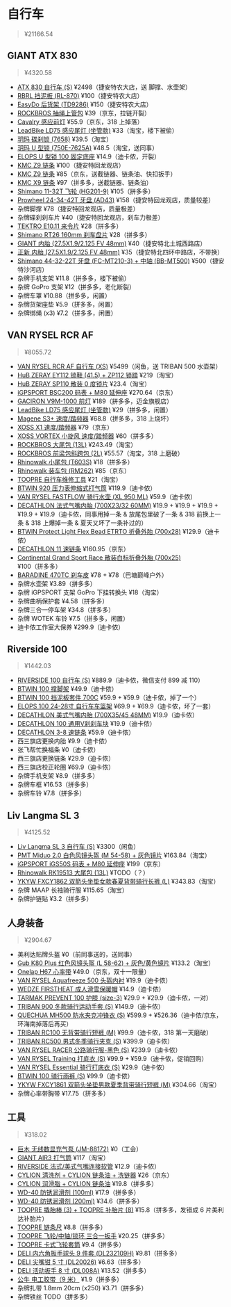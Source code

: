 # 自行车

> ¥21166.54

## GIANT ATX 830

> ¥4320.58

- [ATX 830 自行车 (S)](https://item.jd.com/10022275555172.html) ¥2498（捷安特农大店，送 脚撑、水壶架）
- [RBRL 挡泥板 (RL-870)](https://item.jd.com/2554508.html) ¥100（捷安特农大店）
- [EasyDo 后货架 (TD9286)](https://item.jd.com/2660612.html) ¥150（捷安特农大店）
- [ROCKBROS 抽绳上管包](https://item.jd.com/57494617353.html) ¥39（京东，拉链开裂）
- [Cavalry 感应前灯](https://item.jd.com/100005312811.html) ¥55.9（京东，318 上掉落）
- [LeadBike LD75 感应尾灯 (坐管款)](https://detail.tmall.com/item.htm?id=624568519712&skuId=4586409082979) ¥33（淘宝，楼下被偷）
- [玥玛 碟刹锁 (7658)](https://detail.tmall.com/item.htm?id=551067914309&skuId=4431589093410) ¥39.5（淘宝）
- [玥玛 U 型锁 (750E-7625A)](https://detail.tmall.com/item.htm?id=41660251902&skuId=4091447150490) ¥48.5（淘宝，送同事）
- [ELOPS U 型锁 100 固定底座](https://www.decathlon.com.cn/zh/p/utk-100-u-lock-adaptor/_/R-p-326824) ¥14.9（迪卡侬，开裂）
- [KMC Z9 链条](https://www.kmcchain.com/en/product/bicycle-chain-z9-9-speed) ¥100（捷安特回龙观店）
- [KMC Z9 链条](https://item.jd.com/10027606352360.html) ¥85（京东，送截链器、链条油、快扣扳手）
- [KMC X9 链条](https://www.kmcchain.com/en/product/bicycle-chain-x9-9-speed) ¥97（拼多多，送截链器、链条油）
- [Shimano 11-32T 飞轮 (HG201-9)](https://bike.shimano.com/zh-CN/product/component/altus-m2000/CS-HG201-9.html) ¥105（拼多多）
- [Prowheel 24-34-42T 牙盘 (AD43)](https://www.amazon.com/Prowheel-mountain-24-34-42T-aluminum-universal/dp/B0719FN2PS) ¥158（捷安特回龙观店，质量较差）
- 杂牌脚撑 ¥78（捷安特回龙观店，质量极差）
- 杂牌碟刹刹车片 ¥40（捷安特回龙观店，刹车力极差）
- [TEKTRO E10.11 来令片](https://tektro.com/en/product/136) ¥28（拼多多）
- [Shimano RT26 160mm 刹车盘片](https://bike.shimano.com/en-US/product/component/tourney-tx800/SM-RT26.html) ¥28（拼多多）
- [GIANT 内胎 (27.5X1.9/2.125 FV 48mm)](https://item.jd.com/11780040546.html) ¥40（捷安特北土城西路店）
- [正新 内胎 (27.5X1.9/2.125 FV 48mm)](https://item.jd.com/100016810965.html) ¥35（捷安特北四环中路店，不带换）
- [Shimano 44-32-22T 牙盘 (FC-MT210-3) + 中轴 (BB-MT500)](https://bike.shimano.com/zh-CN/product/component/alivio-m3100/FC-MT210-3.html) ¥500（捷安特沙河店）
- 杂牌手机支架 ¥11.8（拼多多，楼下被偷）
- 杂牌 GoPro 支架 ¥12（拼多多，老化断裂）
- 杂牌车罩 ¥10.88（拼多多，闲置）
- 杂牌货架座垫 ¥5.9（拼多多，闲置）
- 杂牌绑绳 (x3) ¥7.2（拼多多，闲置）

## VAN RYSEL RCR AF

> ¥8055.72

- [VAN RYSEL RCR AF 自行车 (XS)](https://item.jd.com/10026493905195.html) ¥5499（闲鱼，送 TRIBAN 500 水壶架）
- [HuB ZERAY EY112 锁鞋 (41.5) + ZP112 锁踏](https://item.taobao.com/item.htm?id=670179788372) ¥219（淘宝）
- [HuB ZERAY SP110 散装 0 度锁片](https://item.taobao.com/item.htm?id=543859981877&skuId=4195134548649) ¥23.4（淘宝）
- [iGPSPORT BSC200 码表 + M80 延伸座](https://item.jd.com/10066957613099.html) ¥270.64（京东）
- [GACIRON V9M-1000 前灯](https://detail.tmall.com/item.htm?id=642378205188) ¥189（拼多多，迈金旗舰店）
- [LeadBike LD75 感应尾灯 (坐管款)](https://detail.tmall.com/item.htm?id=624568519712&skuId=4586409082979) ¥29（拼多多，闲置）
- [Magene S3+ 速度/踏频器](https://item.jd.com/100030222524.html) ¥68.8（拼多多，318 上烧坏）
- [XOSS X1 速度/踏频器](https://item.jd.com/22699399630.html) ¥79（京东）
- [XOSS VORTEX 小旋风 速度/踏频器](https://item.jd.com/10025045728323.html) ¥60（拼多多）
- [ROCKBROS 大尾包 (13L)](https://item.jd.com/30470014081.html) ¥243.49（淘宝）
- [ROCKBROS 前梁包斜跨包 (2L)](https://item.jd.com/10032187149481.html) ¥55.57（淘宝，318 上磨破）
- [Rhinowalk 小尾包 (T603S)](https://item.jd.com/100034680388.html) ¥18（拼多多）
- [Rhinowalk 装车包 (RM262)](https://item.jd.com/10050830583140.html) ¥85（京东）
- [TOOPRE 自行车维修工具](https://detail.tmall.com/item.htm?id=654638416955) ¥21（淘宝）
- [BTWIN 920 压力表伸缩式打气筒](https://www.decathlon.com.cn/zh/p/920-telescopic-hand-pump-with-pressure-gauge/_/R-p-145782) ¥119.9（迪卡侬）
- [VAN RYSEL FASTFLOW 骑行水壶 (XL 950 ML)](https://www.decathlon.com.cn/zh/p/950-ml-xl-cycling-water-bottle-fastflow/_/R-p-329246) ¥59.9（迪卡侬）
- [DECATHLON 法式气嘴内胎 (700X23/32 60MM)](https://www.decathlon.com.cn/zh/p/700x23-32-60-mm-presta-valve-inner-tube/_/R-p-306878) ¥19.9 + ¥19.9 + ¥19.9 + ¥19.9 + ¥19.9（迪卡侬，同事用掉一条 & 放尾包里破了一条 & 318 前换上一条 & 318 上爆掉一条 & 夏天又坏了一条补过的）
- [BTWIN Protect Light Flex Bead ETRTO 折叠外胎 (700x28)](https://www.decathlon.com.cn/product-detail?dsm_code=309450&model_code=8551728) ¥129.9（迪卡侬）
- [DECATHLON 11 速链条](https://www.decathlon.com.cn/product-detail?dsm_code=300692) ¥160.95（京东）
- [Continental Grand Sport Race 散装白标折叠外胎 (700x25)](https://item.jd.com/10082384468435.html) ¥100（拼多多）
- [BARADINE 470TC 刹车皮](https://item.jd.com/10068138977990.html) ¥78 + ¥78（巴塘巅峰户外）
- 杂牌水壶架 ¥3.89（拼多多）
- 杂牌 iGPSPORT 支架 GoPro 下挂转换头 ¥18（淘宝）
- 杂牌曲柄保护套 ¥4.58（拼多多）
- 杂牌三合一停车架 ¥34.8（拼多多）
- 杂牌 WOTEK 车铃 ¥7.5（拼多多，闲置）
- 迪卡侬工作室大保养 ¥299.9（迪卡侬）

## Riverside 100

> ¥1442.03

- [RIVERSIDE 100 自行车 (S)](https://www.decathlon.com.cn/zh/p/hyc-100-riv-cn-matt/_/R-p-145690) ¥889.9（迪卡侬，微信支付 899 减 110）
- [BTWIN 100 撑脚架](https://www.decathlon.com.cn/zh/p/kickstand-100/_/R-p-331631) ¥49.9（迪卡侬）
- [BTWIN 100 挡泥板套件 700C](https://www.decathlon.com.cn/zh/p/mudguard-set-100-700c/_/R-p-184491) ¥59.9 + ¥59.9（迪卡侬，掉了一个）
- [ELOPS 100 24-28寸 自行车车篮架](https://www.decathlon.com.cn/zh/p/100-24-28-bike-pannier-rack/_/R-p-187311) ¥69.9 + ¥69.9（迪卡侬，坏了一套）
- [DECATHLON 美式气嘴内胎 (700X35/45 48MM)](https://www.decathlon.com.cn/zh/p/700x23-32-60-mm-presta-valve-inner-tube/_/R-p-306878) ¥19.9（迪卡侬）
- [DECATHLON 100 通用V刹刹车块](https://www.decathlon.com.cn/product-detail?dsm_code=335&model_code=3256737) ¥19.9（迪卡侬）
- [DECATHLON 3-8 速链条](https://www.decathlon.com.cn/product-detail?dsm_code=331640) ¥59.9（迪卡侬）
- 西三旗店更换内胎 ¥9.9（迪卡侬）
- 张飞帮忙换福条 ¥0（迪卡侬）
- 西三旗店更换链条 ¥29.9（迪卡侬）
- 西三旗店校正轮圈 ¥69.9（迪卡侬）
- 杂牌手机支架 ¥8.9（拼多多）
- 杂牌车框 ¥16.53（拼多多）
- 杂牌车铃 ¥7.8（拼多多）

## Liv Langma SL 3

> ¥4125.52

- [Liv Langma SL 3 自行车 (S)](http://www.giantgd.com/bikes/showproduct.php?lang=cn&id=1298) ¥3300（闲鱼）
- [PMT Miduo 2.0 白色风镜头盔 (M 54-58) + 灰色镜片](https://item.jd.com/10058496121013.html) ¥163.84（淘宝）
- [iGPSPORT iGS50S 码表 + M80 延伸座](https://item.jd.com/10044602133637.html) ¥199（京东）
- [Rhinowalk RK19513 大尾包 (13L)](https://item.jd.com/62573750893.html) ¥TODO（？）
- [YKYW FXCY1862 双箭头坐垫女款春夏背带骑行长裤 (L)](https://item.taobao.com/item.htm?id=774233390096&skuId=5353268541972) ¥343.83（淘宝）
- 杂牌 MAAP 长袖骑行服 ¥115.65（淘宝）
- 杂牌护链贴 ¥3.2（拼多多）

## 人身装备

> ¥2904.67

- 美利达贴牌头盔 ¥0（前同事送的，送同事）
- [Gub K80 Plus 红色风镜头盔 (L 58-62) + 灰色/黄色镜片](https://detail.tmall.com/item.htm?id=538082051256&skuId=3220263769317) ¥133.2（淘宝）
- [Onelap H67 心率带](https://item.jd.com/10028473939625.html) ¥49.0（京东，双十一限量）
- [VAN RYSEL Aquafreeze 500 头盔内衬](https://www.decathlon.com/products/biking-helmet-liner-b-twin-700) ¥19.9（迪卡侬）
- [WEDZE FIRSTHEAT 成人滑雪保暖帽](https://www.decathlon.com.cn/zh/p/adult-firstheat-skiing-hat-black/_/R-p-165131) ¥14.9（迪卡侬）
- [TARMAK PREVENT 100 护膝 (size-3)](https://www.decathlon.com.cn/zh/p/right-left-men-s-women-s-knee-brace-prevent-100/_/R-p-327293) ¥29.9 + ¥29.9（迪卡侬，一对）
- [TRIBAN 900 冬款骑行运动手套 (S)](https://www.decathlon.com.cn/zh/p/900-cycling-winter-gloves-neon/_/R-p-305623) ¥149.9（迪卡侬）
- [QUECHUA MH500 防水夹克冲锋衣 (S)](https://www.decathlon.com.cn/product-detail?dsm_code=340642&model_code=8758909) ¥599.9 + ¥526.36（迪卡侬/京东，环海南掉落后再买）
- [TRIBAN RC100 无背带骑行短裤 (M)](https://www.decathlon.com.cn/zh/p/rc100-bibless-sport-cycling-shorts/_/R-p-119939) ¥99.9（迪卡侬，318 第一天磨破）
- [TRIBAN RC500 男式冬季骑行夹克 (S)](https://www.decathlon.com.cn/zh/p/men-s-cycling-winter-jacket-rc500/_/R-p-304796) ¥399.9（迪卡侬）
- [VAN RYSEL RACER 公路骑行服-黑色 (S)](https://www.decathlon.com.cn/zh/p/road-cycling-jersey-racer-cofidis/_/R-p-305471) ¥239.9（迪卡侬）
- [VAN RYSEL Training 打底衣 (S)](https://www.decathlon.com.cn/zh/p/base-layer-training/_/R-p-329813) ¥99.9 + ¥59.9（迪卡侬，促销回购）
- [VAN RYSEL Essential 骑行打底衣 (S)](https://www.decathlon.com/collections/mens-base-layers/products/mens-cycling-short-sleeved-base-layer-100) ¥29.9（迪卡侬）
- [BTWIN 100 骑行雨裤 (S)](https://www.decathlon.com.cn/zh/p/100-city-cycling-rain-overtrousers-black/_/R-p-169380) ¥99.9（迪卡侬）
- [YKYW FXCY1861 双箭头坐垫男款夏季背带骑行短裤 (M)](https://item.taobao.com/item.htm?id=774155531415&skuId=5298801825641) ¥304.66（淘宝）
- 杂牌心率带胸带 ¥17.75（拼多多）

## 工具

> ¥318.02

- [巨木 无线数显充气泵 (JM-88172)](https://item.jd.com/100020481122.html) ¥0（工会）
- [GIANT AIR3 打气筒](https://item.jd.com/10085890089054.html) ¥117（淘宝）
- [RIVERSIDE 法式/美式气嘴连接软管](https://www.decathlon.com.cn/zh/p/connection-hose-and-valve-adaptors/_/R-p-306762) ¥12.9（迪卡侬）
- [CYLION 清洗剂 + CYLION 链条油 + 洗链器](https://item.jd.com/41834882688.html) ¥26（京东）
- [CYLION 润滑脂 + CYLION 链条油](https://item.jd.com/100026149012.html) ¥19.8（拼多多）
- [WD-40 防锈润滑剂 (100ml)](https://item.jd.com/100011778496.html) ¥17.9（拼多多）
- [WD-40 防锈润滑剂 (200ml)](https://item.jd.com/100015315809.html) ¥34.6（拼多多）
- [TOOPRE 撬胎棒 (3) + TOOPRE 补胎片 (8)](https://item.jd.com/10026108174435.html) ¥15.8（拼多多，发错成 6 片美利达补胎片）
- [TOOPRE 链条尺](https://item.jd.com/10026616514769.html) ¥8.8（拼多多）
- [TOOPRE 飞轮/中轴/锁环 三合一扳手](https://item.jd.com/10085458968027.html) ¥20.25（拼多多）
- [TOOPRE 卡式飞轮套筒](https://item.jd.com/61706485897.html) ¥9.4（拼多多）
- [DELI 内六角扳手球头 9 件套 (DL232109H)](https://item.jd.com/100013546001.html) ¥9.81（拼多多）
- [DELI 尖嘴钳 5 寸 (DL20026)](https://item.jd.com/5821581.html) ¥6.63（拼多多）
- [DELI 活动扳手 8 寸 (DL008A)](https://item.jd.com/7434946.html) ¥13.52（拼多多）
- [公牛 电工胶带（9 米）](https://item.jd.com/5464826.html) ¥1.9（拼多多）
- 杂牌扎带 1.8mm 20cm (x250) ¥3.71（拼多多）
- 杂牌铁丝 TODO（拼多多）
